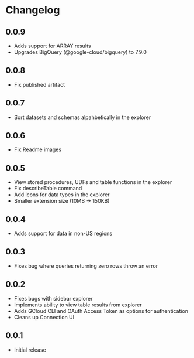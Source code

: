 # Changelog

## 0.0.9 
- Adds support for ARRAY results
- Upgrades BigQuery (@google-cloud/bigquery) to 7.9.0

## 0.0.8
- Fix published artifact

## 0.0.7
- Sort datasets and schemas alpahbetically in the explorer

## 0.0.6
- Fix Readme images

## 0.0.5
- View stored procedures, UDFs and table functions in the explorer
- Fix describeTable command
- Add icons for data types in the explorer
- Smaller extension size (10MB -> 150KB)

## 0.0.4
- Adds support for data in non-US regions

## 0.0.3
- Fixes bug where queries returning zero rows throw an error

## 0.0.2
- Fixes bugs with sidebar explorer
- Implements ability to view table results from explorer
- Adds GCloud CLI and OAuth Access Token as options for authentication
- Cleans up Connection UI

## 0.0.1
- Initial release